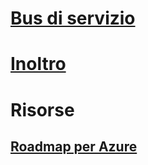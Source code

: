 # [Bus di servizio](/azure/service-bus-messaging)
# [Inoltro](/azure/service-bus-relay)
# Risorse
## [Roadmap per Azure](https://azure.microsoft.com/roadmap/?category=enterprise-integration)
